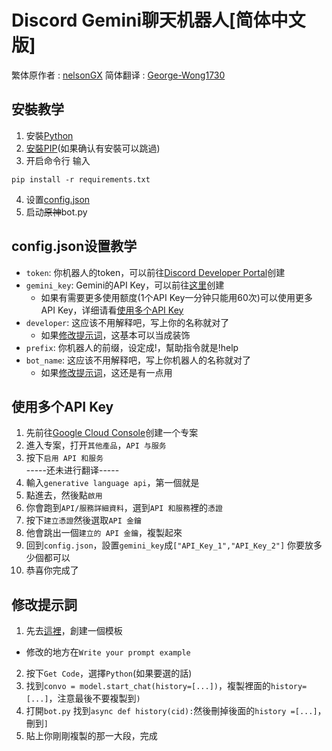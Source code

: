 # Discord Gemini聊天机器人[简体中文版]
繁体原作者 : [nelsonGX](https://github.com/nelsonGX/discord-gemini-ai)
简体翻译 : [George-Wong1730](https://github.com/George-Wong1730/discord-gemini-ai-ZH_CN/)

## 安裝教学
1. 安裝[Python](https://www.python.org/downloads/release/python-3121/)
2. [安裝PIP](https://bootstrap.pypa.io/get-pip.py)(如果确认有安裝可以跳過)
3. 开启命令行 输入
```
pip install -r requirements.txt
```
4. 设置[config.json](#configjson設置教學)
5. 启动~~原神~~bot.py

## config.json设置教学

* `token`: 你机器人的token，可以前往[Discord Developer Portal](https://discord.com/developers/applications)创建
* `gemini_key`: Gemini的API Key，可以前往[这里](https://makersuite.google.com/u/0/app/apikey)创建
  * 如果有需要更多使用额度(1个API Key一分钟只能用60次)可以使用更多API Key，详细请看[使用多个API Key](#使用多個api-key)
* `developer`: 这应该不用解释吧，写上你的名称就对了
  * 如果[修改提示词](#修改提示词)，这基本可以当成装饰
* `prefix`: 你机器人的前缀，设定成!，幫助指令就是!help
* `bot_name`: 这应该不用解释吧，写上你机器人的名称就对了
   * 如果[修改提示词](#修改提示词)，这还是有一点用
 

## 使用多个API Key
1. 先前往[Google Cloud Console](https://console.cloud.google.com)创建一个专案
2. 進入专案，打开`其他產品`，`API 与服务`
3. 按下`启用 API 和服务`
<br>-----还未进行翻译-----
4. 輸入`generative language api`，第一個就是
5. 點進去，然後點`啟用`
6. 你會跑到`API/服務詳細資料`，選到`API 和服務`裡的`憑證`
7. 按下`建立憑證`然後選取`API 金鑰`
8. 他會跳出一個`建立的 API 金鑰`，複製起來
9. 回到`config.json`，設置`gemini_key`成`["API_Key_1","API_Key_2"]` 你要放多少個都可以
10. 恭喜你完成了

## 修改提示詞
1. 先去[這裡](https://makersuite.google.com/u/0/app/prompts/new_chat)，創建一個模板
  * 修改的地方在`Write your prompt example`
2. 按下`Get Code`，選擇`Python`(如果要選的話)
3. 找到`convo = model.start_chat(history=[...])`，複製裡面的`history=[...]`，注意最後不要複製到`)`
4. 打開`bot.py` 找到`async def history(cid):`然後刪掉後面的`history =[...]`，刪到`]`
5. 貼上你剛剛複製的那一大段，完成

